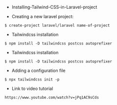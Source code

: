-   Installing-Tailwind-CSS-in-Laravel-project

-   Creating a new laravel project:

```
$ create-project laravel/laravel name-of-project
```

-   Tailwindcss installation

```
$ npm install -D tailwindcss postcss autoprefixer
```

-   Tailwindcss installation

```
$ npm install -D tailwindcss postcss autoprefixer
```

-   Adding a configuration file

```
$ npx tailwindcss init -p
```

-   Link to video tutorial

```
https://www.youtube.com/watch?v=jPq1AC9sCds
```
